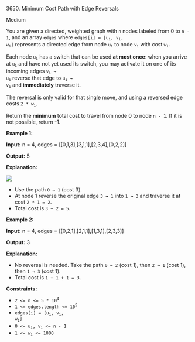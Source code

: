3650\. Minimum Cost Path with Edge Reversals

Medium

You are given a directed, weighted graph with `n` nodes labeled from 0 to `n - 1`, and an array `edges` where <code>edges[i] = [u<sub>i</sub>, v<sub>i</sub>, w<sub>i</sub>]</code> represents a directed edge from node <code>u<sub>i</sub></code> to node <code>v<sub>i</sub></code> with cost <code>w<sub>i</sub></code>.

Each node <code>u<sub>i</sub></code> has a switch that can be used **at most once**: when you arrive at <code>u<sub>i</sub></code> and have not yet used its switch, you may activate it on one of its incoming edges <code>v<sub>i</sub> → u<sub>i</sub></code> reverse that edge to <code>u<sub>i</sub> → v<sub>i</sub></code> and **immediately** traverse it.

The reversal is only valid for that single move, and using a reversed edge costs <code>2 * w<sub>i</sub></code>.

Return the **minimum** total cost to travel from node 0 to node `n - 1`. If it is not possible, return -1.

**Example 1:**

**Input:** n = 4, edges = [[0,1,3],[3,1,1],[2,3,4],[0,2,2]]

**Output:** 5

**Explanation:**

**![](https://assets.leetcode.com/uploads/2025/05/07/e1drawio.png)**

*   Use the path `0 → 1` (cost 3).
*   At node 1 reverse the original edge `3 → 1` into `1 → 3` and traverse it at cost `2 * 1 = 2`.
*   Total cost is `3 + 2 = 5`.

**Example 2:**

**Input:** n = 4, edges = [[0,2,1],[2,1,1],[1,3,1],[2,3,3]]

**Output:** 3

**Explanation:**

*   No reversal is needed. Take the path `0 → 2` (cost 1), then `2 → 1` (cost 1), then `1 → 3` (cost 1).
*   Total cost is `1 + 1 + 1 = 3`.

**Constraints:**

*   <code>2 <= n <= 5 * 10<sup>4</sup></code>
*   <code>1 <= edges.length <= 10<sup>5</sup></code>
*   <code>edges[i] = [u<sub>i</sub>, v<sub>i</sub>, w<sub>i</sub>]</code>
*   <code>0 <= u<sub>i</sub>, v<sub>i</sub> <= n - 1</code>
*   <code>1 <= w<sub>i</sub> <= 1000</code>